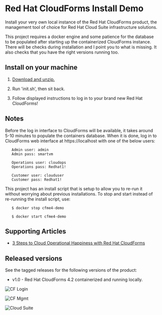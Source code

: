 Red Hat CloudForms Install Demo
===============================
Install your very own local instance of the Red Hat CloudForms product, the management tool of choice for Red Hat Cloud Suite infrastructure solutions.

This project requires a docker engine and some patience for the database to be populated after starting up the containerized CloudForms instance. There will be checks during installation and I point you to what is missing. It also checks that you have the right versions running too.


Install on your machine
-----------------------
1. [Download and unzip.](https://github.com/redhatdemocentral/rhcs-cloudforms-demo/archive/master.zip)

2. Run 'init.sh', then sit back.

3. Follow displayed instructions to log in to your brand new Red Hat CloudForms!


Notes
-----
Before the log in interface to CloudForms will be available, it takes around 5-10 minutes to populate the containers database. When
it is done, log in to CloudForms web interface at https://localhost with one of the below users:

```
   Admin user: admin
   Admin pass: smartvm

   Operations user: cloudops
   Operations pass: Redhat1!

   Customer user: clouduser
   Customer pass: Redhat1!
```

This project has an install script that is setup to allow you to re-run it without worrying about previous
installations. To stop and start instead of re-running the install script, use:

```
   $ docker stop cfme4-demo
  
   $ docker start cfme4-demo
```


Supporting Articles
-------------------
- [3 Steps to Cloud Operational Happiness with Red Hat CloudForms](http://www.schabell.org/2016/11/3-steps-to-cloud-happiness-with-ocp.html)


Released versions
-----------------
See the tagged releases for the following versions of the product:

- v1.0 - Red Hat CloudForms 4.2 containerized and running locally.

![CF Login](https://github.com/redhatdemocentral/rhcs-cloudforms-demo/blob/master/docs/demo-images/cf-login.png?raw=true)

![CF Mgmt](https://github.com/redhatdemocentral/rhcs-cloudforms-demo/blob/master/docs/demo-images/cf-cloud-intel.png?raw=true)

![Cloud Suite](https://github.com/redhatdemocentral/rhcs-cloudforms-demo/blob/master/docs/demo-images/rhcs-arch.png?raw=true)


